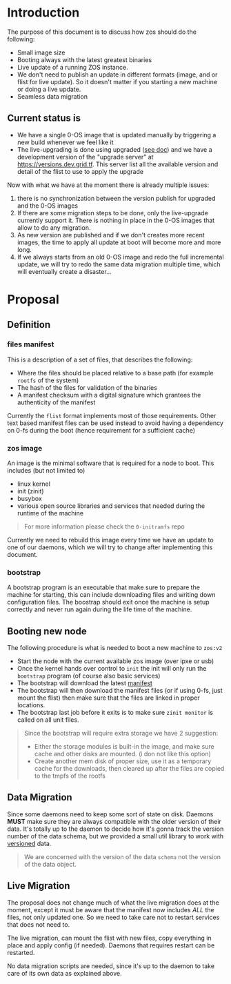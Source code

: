 # Introduction
The purpose of this document is to discuss how zos should do the following:
- Small image size
- Booting always with the latest greatest binaries
- Live update of a running ZOS instance.
- We don't need to publish an update in different formats (image, and or flist for live update). So it doesn't matter if you starting a new machine or doing a live update.
- Seamless data migration

## Current status is
- We have a single 0-OS image that is updated manually by triggering a new build whenever we feel like it
- The live-upgrading is done using upgraded ([see doc](https://github.com/threefoldtech/zos4/tree/master/docs/upgrade)) and we have a development version of the "upgrade server" at https://versions.dev.grid.tf. This server list all the available version and detail of the flist to use to apply the upgrade

Now with what we have at the moment there is already multiple issues:
1. there is no synchronization between the version publish for upgraded and the 0-OS images
2. If there are some migration steps to be done, only the live-upgrade currently support it. There is nothing in place in the 0-OS images that allow to do any migration.
3. As new version are published and if we don't creates more recent images, the time to apply all update at boot will become more and more long.
4. If we always starts from an old 0-OS image and redo the full incremental update, we will try to redo the same data migration multiple time, which will eventually create a disaster...

# Proposal
## Definition

### files manifest
This is a description of a set of files, that describes the following:
- Where the files should be placed relative to a base path (for example `rootfs` of the system)
- The hash of the files for validation of the binaries
- A manifest checksum with a digital signature which grantees the authenticity of the manifest

Currently the `flist` format implements most of those requirements. Other text based manifest files can be used instead to avoid having a dependency on 0-fs during the boot (hence requirement for a sufficient cache)

### zos image
An image is the minimal software that is required for a node to boot. This includes (but not limited to)
- linux kernel
- init (zinit)
- busybox
- various open source libraries and services that needed during the runtime of the machine

> For more information please check the `0-initramfs` repo

Currently we need to rebuild this image every time we have an update to one of our daemons, which we will try to change after implementing this document.

### bootstrap
A bootstrap program is an executable that make sure to prepare the machine for starting, this can include downloading files and writing down configuration files. The boostrap should exit once the machine is setup correctly and never run again during the life time of the machine.

## Booting new node
The following procedure is what is needed to boot a new machine to `zos:v2`

- Start the node with the current available zos image (over ipxe or usb)
- Once the kernel hands over control to `init` the init will only run the `bootstrap` program (of course also basic services)
- The bootstrap will download the latest [manifest](#files-manifest)
- The bootstrap will then download the manifest files (or if using 0-fs, just mount the flist) then make sure that the files are linked in proper locations.
- The bootstrap last job before it exits is to make sure `zinit monitor` is called on all unit files.

> Since the bootstrap will require extra storage we have 2 suggestion:
> - Either the storage modules is built-in the image, and make sure cache and other disks are mounted. (i don not like this option)
> - Create another mem disk of proper size, use it as a temporary cache for the downloads, then cleared up after the files are copied to the tmpfs of the rootfs

## Data Migration
Since some daemons need to keep some sort of state on disk. Daemons **MUST** make sure they are always compatible with the older version of their data. It's totally up to the daemon to decide how it's gonna track the version number of the data schema, but we provided a small util library to work with [versioned](../modules/versioned) data.

> We are concerned with the version of the data `schema` not the version of the data object.

## Live Migration
The proposal does not change much of what the live migration does at the moment, except it must be aware that the manifest now includes *ALL* the files, not only updated one. So we need to take care not to restart services that does not need to.

The live migration, can mount the flist with new files, copy everything in place and apply config (if needed). Daemons that requires restart can be restarted.

No data migration scripts are needed, since it's up to the daemon to take care of its own data as explained above.
